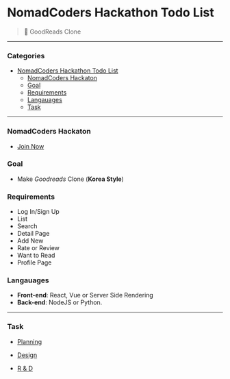 # NomadCoders Hackathon Todo List

> 📝 GoodReads Clone

---

<h3> Categories</h3>

- [NomadCoders Hackathon Todo List](#nomadcoders-hackathon-todo-list)
    - [NomadCoders Hackaton](#nomadcoders-hackaton)
    - [Goal](#goal)
    - [Requirements](#requirements)
    - [Langauages](#langauages)
    - [Task](#task)

---

### NomadCoders Hackaton

- [Join Now](https://hackathon.nomadcoders.co/)

### Goal

- Make _Goodreads_ Clone (**Korea Style**)

### Requirements

- Log In/Sign Up
- List
- Search
- Detail Page
- Add New
- Rate or Review
- Want to Read
- Profile Page

### Langauages

- **Front-end**: React, Vue or Server Side Rendering
- **Back-end**: NodeJS or Python.

---

### Task

- [Planning](planning/plan.md)

- [Design](Design)

- [R & D](R&D)
